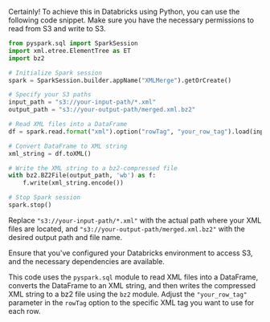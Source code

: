 Certainly! To achieve this in Databricks using Python, you can use the following code snippet. Make sure you have the necessary permissions to read from S3 and write to S3.

```python
from pyspark.sql import SparkSession
import xml.etree.ElementTree as ET
import bz2

# Initialize Spark session
spark = SparkSession.builder.appName("XMLMerge").getOrCreate()

# Specify your S3 paths
input_path = "s3://your-input-path/*.xml"
output_path = "s3://your-output-path/merged.xml.bz2"

# Read XML files into a DataFrame
df = spark.read.format("xml").option("rowTag", "your_row_tag").load(input_path)

# Convert DataFrame to XML string
xml_string = df.toXML()

# Write the XML string to a bz2-compressed file
with bz2.BZ2File(output_path, 'wb') as f:
    f.write(xml_string.encode())

# Stop Spark session
spark.stop()
```

Replace `"s3://your-input-path/*.xml"` with the actual path where your XML files are located, and `"s3://your-output-path/merged.xml.bz2"` with the desired output path and file name.

Ensure that you've configured your Databricks environment to access S3, and the necessary dependencies are available.

This code uses the `pyspark.sql` module to read XML files into a DataFrame, converts the DataFrame to an XML string, and then writes the compressed XML string to a bz2 file using the `bz2` module. Adjust the `"your_row_tag"` parameter in the `rowTag` option to the specific XML tag you want to use for each row.
